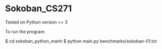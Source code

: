 # Sokoban_CS271

Tested on Python version >= 3

To run the program:

$ cd sokoban_python_manh
$ python main.py benchmarks/sokoban-01.txt
